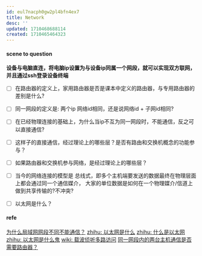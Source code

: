 ```yaml
---
id: eul7nacph0gw2pl4bfn4ex7
title: Network
desc: ''
updated: 1710468688114
created: 1710465464323
---
```


#### scene to question
**设备与电脑直连，将电脑ip设置为与设备ip同属一个网段，就可以实现双方联网，并且通过ssh登录设备终端**
- [ ] 在路由器的定义上，家用路由器是否是课本中定义的路由器，与专用路由器的差别是什么?
- [ ] 同一网段的定义是: 两个ip 网络id相同，还是说网络id + 子网id相同?
- [ ] 在已经物理连接的基础上，为什么当ip不互为同一网段时，不能通信，反之可以直接通信?
- [ ] 这样子的直接通信，经过理论上的哪些层？是否有路由和交换机概念的功能参与？
- [ ] 如果路由器和交换机参与网络，是经过理论上的哪些层？
- [ ] 当今的网络连接的模型是 总线式，即多个主机端要发送的数据最终在物理层面上都会通过同一个通信媒介，
大家的单位数据是如何在一个物理媒介/信道上做到共享传输的?不冲突?
- [ ] 以太网是什么？



#### refe
[为什么局域网网段不同不能通信？](https://blog.csdn.net/qq_40493277/article/details/90267862)
[zhihu: 以太网是什么](https://zhuanlan.zhihu.com/p/650225799)
[zhihu: 什么是以太网](https://www.zhihu.com/question/529197946/answer/2499425699)
[zhihu: 以太网是什么鬼](https://www.zhihu.com/question/340708676/answer/1799236232)
[wiki: 载波侦听多路访问](https://zh.wikipedia.org/wiki/%E8%BD%BD%E6%B3%A2%E4%BE%A6%E5%90%AC%E5%A4%9A%E8%B7%AF%E8%AE%BF%E9%97%AE)
[同一网段内的两台主机通信是否需要路由器？](https://www.zhihu.com/question/41496681/answer/111398450)